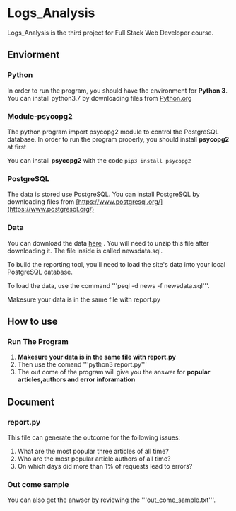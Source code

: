 # Logs_Analysis
Logs_Analysis is the third project for Full Stack Web Developer course.

## Enviorment

### Python
In order to run the program, you should have the environment for **Python 3**.
You can install python3.7 by downloading files from [Python.org](https://www.python.org/getit/) 

### Module-psycopg2
The python program import psycopg2 module to control the PostgreSQL database. In order to run the program properly, you should install **psycopg2** at first

You can install **psycopg2** with the code ```pip3 install psycopg2```

### PostgreSQL
The data is stored use PostgreSQL. You can install PostgreSQL by downloading files from [https://www.postgresql.org/](https://www.postgresql.org/) 

### Data
You can download the data [here](https://d17h27t6h515a5.cloudfront.net/topher/2016/August/57b5f748_newsdata/newsdata.zip) . You will need to unzip this file after downloading it. The file inside is called newsdata.sql. 

To build the reporting tool, you'll need to load the site's data into your local PostgreSQL database.

To load the data, use the command '''psql -d news -f newsdata.sql'''.

Makesure your data is in the same file with report.py

## How to use
### Run The Program
1. **Makesure your data is in the same file with report.py**
2. Then use the comand '''python3 report.py'''
3. The out come of the program will give you the answer for **popular articles,authors and error inforamation**

## Document

### report.py
This file can generate the outcome for the following issues:
1. What are the most popular three articles of all time?
2. Who are the most popular article authors of all time?
3. On which days did more than 1% of requests lead to errors?

### Out come sample
You can also get the anwser by reviewing the '''out_come_sample.txt'''.
